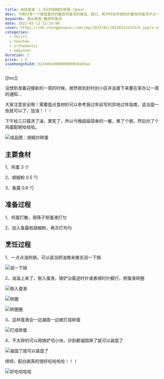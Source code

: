 ```yaml
---
title: 省钱菜谱：1.9元的胡椒炒碎蛋（2min）
desc: 今晚分享一个我很喜欢的番茄鸡蛋汤的做法，甜口，和平时在外面吃的番茄鸡蛋汤不太一样，对比外面常见的咸口的番茄鸡蛋，我更钟爱于酸酸甜甜的口感。
keywords: 潮汕美食,番茄鸡蛋汤
date: 2022-03-13 23:18:00
cover: https://cdn.chengpeiquan.com/img/2022/02/20220313232532.jpg?x-oss-process=image/interlace,1
categories:
  - thrift
  - teochew
  - orthodontic
  - beginner
duration: 2
price: 1.9
xiaohongshuId: 622e0b4d000000000102e6ae
---
```


[[toc]]

没想到准备迎接新的一周的时候，居然收到封村封小区并且接下来要在家办公一周的通知…

大家注意安全啊！需要囤点食材的可以参考我过年前写的异地过年指南，适当囤一些就可以了，加油！！！

下午给三只猫洗了澡，累死了，所以今晚超级简单的一餐，煮了个粥，然后炒了个鸡蛋配粥哈哈哈。

![成品图：胡椒炒碎蛋](https://cdn.chengpeiquan.com/img/2022/02/20220313232545.jpg?x-oss-process=image/interlace,1)

## 主要食材

1、鸡蛋 3 个

2、胡椒粉 0.5 勺

3、鱼露 0.8 勺

## 准备过程

1、鸡蛋打散，用筷子把蛋液打匀

2、加入鱼露和胡椒粉，再次打均匀

## 烹饪过程

1、一点点油热锅，可以适当把油推来推去润一下锅

![润一下锅](https://cdn.chengpeiquan.com/img/2022/02/20220313232547.jpg?x-oss-process=image/interlace,1)

2、油温上来了，倒入蛋液，锅铲沿着逆时针或者顺时针都行，把蛋液转圈

![倒入蛋液](https://cdn.chengpeiquan.com/img/2022/02/20220313232548.jpg?x-oss-process=image/interlace,1)

![转圈](https://cdn.chengpeiquan.com/img/2022/02/20220313232549.jpg?x-oss-process=image/interlace,1)

![转圈圈](https://cdn.chengpeiquan.com/img/2022/02/20220313232550.jpg?x-oss-process=image/interlace,1)

3、这样蛋液会一边凝固一边被打成碎蛋

![打成碎蛋](https://cdn.chengpeiquan.com/img/2022/02/20220313232543.jpg?x-oss-process=image/interlace,1)

4、不太碎的可以用锅铲切小块，炒到都凝固熟了就可以装盘了

![凝固了就可以装盘了](https://cdn.chengpeiquan.com/img/2022/02/20220313232544.jpg?x-oss-process=image/interlace,1)

啧啧，配白粥真的很好吃哈哈哈！！！

![好吃哈哈哈](https://cdn.chengpeiquan.com/img/2022/02/20220313232546.jpg?x-oss-process=image/interlace,1)
